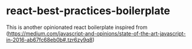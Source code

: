 # react-best-practices-boilerplate
This is another opinionated react boilerplate inspired from (https://medium.com/javascript-and-opinions/state-of-the-art-javascript-in-2016-ab67fc68eb0b#.tzr6zy9q8)
